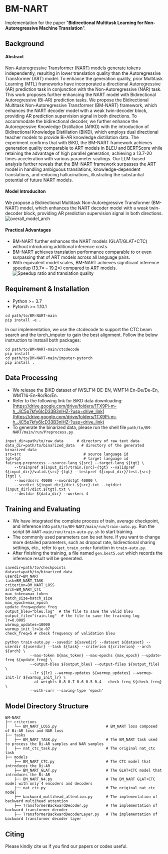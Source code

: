 # BM-NART
Implementation for the paper "**Bidirectional Multitask Learning for Non-Autoregressive Machine Translation**".
## Background
#### Abstract
Non-Autoregressive Transformer (NART) models generate tokens independently, resulting in lower translation quality than the Autoregressive Transformer (ART) model. To enhance the generation quality, prior Multitask Learning (MTL) frameworks have incorporated a directional Autoregressive (AR) prediction task in conjunction with the Non-Autoregressive (NAR) task. This work proposes further enhancing the NART model with Bidirectional Autoregressive (Bi-AR) prediction tasks. We propose the Bidirectional Multitask Non-Autoregressive Transformer (BM-NART) framework, which enhances the NART decoder model with a weak twin-decoder block, providing AR prediction supervision signal in both directions. To accommodate the bidirectional decoder, we further enhance the Autoregressive Knowledge Distillation (ARKD) with the introduction of Bidirectional Knowledge Distillation (BiKD), which employs dual directional teacher models to provide Bi-AR knowledge distillation data. The experiment confirms that with BiKD, the BM-NART framework achieves generation quality comparable to ART models in BLEU and BERTScore while retaining the advantage of high parallel generation, achieving a 13.7-20 times acceleration with various parameter scalings. Our LLM-based analysis further reveals that the BM-NART framework surpasses the ART model in handling ambiguous translations, knowledge-dependent translations, and reducing hallucinations, illustrating the substantial potential of future NART models.
#### Model Introduciton
We propose a Bidirectional Multitask Non-Autoregressive  Transformer (BM-NART) model, which  enhances the NART decoder model with  a weak twin-decoder block, providing AR prediction supervision signal in both directions.
![overall_model_arch](https://ooo.0x0.ooo/2024/10/31/ODwf0S.png)
#### Practical Advantages
- BM-NART further enhances the NART models (GLAT/GLAT+CTC) without introducing additional inference costs.
- BM-NART achieves translation performance comparable to or even surpassing that of ART models across all language pairs.
- With equivalent model scales, BM-NART achieves significant inference speedup (13.7× – 19.2×) compared to ART models.
![Speedup ratio and translation quality](https://i.postimg.cc/d3QmBRRt/scatter-plot-y-BLEU-20250425.png)
## Requirement & Installation
- Python >= 3.7
- Pytorch >= 1.10.1
```shell
cd path/to/BM-NART-main
pip install -e .
```
In our implementation, we use the ctcdecode to support the CTC beam search and the torch_imputer to gain the best alignment. Follow the below instruction to instsall both packages:
```shell
cd path/to/BM-NART-main/ctcdecode
pip install .
cd path/to/BM-NART-main/imputer-pytorch
pip install .
```
## Data Processing
- We release the BiKD dataset of IWSLT14 DE-EN, WMT14 En-De/De-En, WMT16-En-Ro/Ro/En. 
- Refer to the following link for BiKD data downloading:  [https://drive.google.com/drive/folders/1TX9Pi-m-h_JjC5p7kfy6IcD33B3nIHZ-?usp=drive_link](https://drive.google.com/drive/folders/1TX9Pi-m-h_JjC5p7kfy6IcD33B3nIHZ-?usp=drive_link)
- To generate the binarized data, please run the shell file `path/to/BM-NART/main/run/Preprocess.py`
```shell
input_dir=path/to/raw_data      # directory of raw text data
data_dir=path/to/binarized_data   # directory of the generated binarized data
src=src                            # source language id
tgt=tgt                            # target language id
fairseq-preprocess --source-lang ${src} --target-lang ${tgt} \
    --trainpref ${input_dir}/train.{src}-{tgt} --validpref ${input_dir}/valid.{src}-{tgt} --testpref ${input_dir}/test.{src}-{tgt} \
    --nwordssrc 40000 --nwordstgt 40000 \
    --srcdict ${input_dir}/dict.${src}.txt --tgtdict {input_dir}/dict.${tgt}.txt \
    --destdir ${data_dir} --workers 4
```

## Training and Evaluating
-  We have integrated the complete process of train, average checkpoint, and inference into `path/to/BM-NART/main/run/train-auto.py`. Run the script `BM-NART-main/run/train-auto-py.sh` to start training.
-  The commonly used parameters can be set here. If you want to change more detailed parameters, such as dropout rate, bidirectional sharing settings, etc., refer to `get_train_order` function in `train-auto.py`.
- After finishing the training, a file named `gen.best5.out` which records the inference result will be generated.
```shell
savedir=path/to/checkpoints
dataset=path/to/binarized_data
userdir=BM_NART
task=BM_NART_TASK
criterion=BM_NART_LOSS
arch=BM_NART_CTC
max_token=max_token
batch_size=batch_size
max_epoch=max_epoch
update_freq=update_freq
output_bleu="bleu.log"  # the file to save the valid bleu
output_file="train.log"  # the file to save the training log
lr=0.0005
warmup_updates=10000
warmup_init_lr=1e-07
check_freq=5 # check frequency of validation bleu

python train-auto.py --savedir ${savedir} --dataset ${dataset} --userdir ${userdir} --task ${task} --criterion ${criterion} --arch ${arch} \
		   --max-token ${max_token} --max-epochs {max_epoch} --update-freq ${update_freq} \
		   --output-bleu ${output_bleu} --output-files ${output_file} \
		   --lr ${lr} --warmup-updates ${warmup_updates} --warmup-init-lr ${warmup_init_lr} \
		   --at-weights 0.8 0.7 0.6 0.5 0.4 --check-freq ${check_freq} \
		   --with-curr --saving-type 'epoch'
```

## Model Directory Structure
```
BM-NART
├── criterions
│   └── BM_NART_LOSS.py                      # BM_NART loss composed of Bi-AR loss and NAR loss
├── tasks
│   ├── BM_NART_TASK.py                      # The BM_NART task used to process the Bi-AR samples and NAR samples 
│   ├── nat_ctc_task.py                      # The original nat_ctc task
├── models
    ├── BM_NART_CTC.py                       # The CTC model that introduces the Bi-AR 
    ├── BM_NART_GLAT.py                      # The GLAT+CTC model that introduces the Bi-AR 
    ├── BM_NART_N4.py                        # The BM_NART GLAT+CTC model with only 4 encoders and decoders
    ├── nat_ctc.py                           # The original nat_ctc model
    ├── backward_multihead_attention.py      # The implementation of backward multihead attention
    ├── TransformerBackwardDecoder.py        # The implementation of backward transformer decoder
    ├── TransformerBackwardDecoderLayer.py   # The implementation of backward transformer decoder layer
```
## Citing
Please kindly cite us if you find our papers or codes useful.
